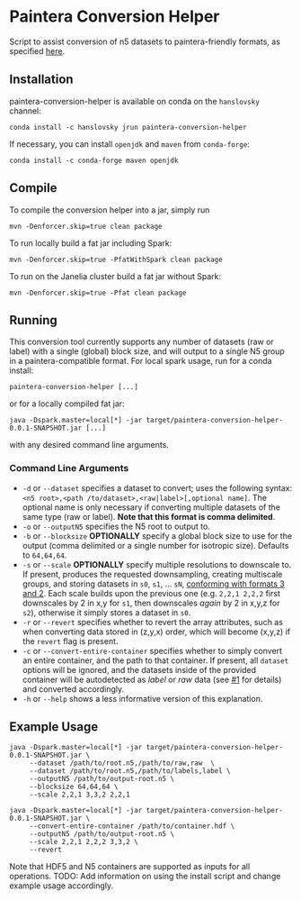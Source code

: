 # Paintera Conversion Helper
Script to assist conversion of n5 datasets to paintera-friendly formats, as specified [here](https://github.com/saalfeldlab/paintera/issues/61).

## Installation
paintera-conversion-helper is available on conda on the `hanslovsky` channel:
```
conda install -c hanslovsky jrun paintera-conversion-helper
```
If necessary, you can install `openjdk` and `maven` from `conda-forge`:
```
conda install -c conda-forge maven openjdk
```


## Compile
To compile the conversion helper into a jar, simply run
```
mvn -Denforcer.skip=true clean package
```
To run locally build a fat jar including Spark:
```
mvn -Denforcer.skip=true -PfatWithSpark clean package
```
To run on the Janelia cluster build a fat jar without Spark:
```
mvn -Denforcer.skip=true -Pfat clean package
```

## Running
This conversion tool currently supports any number of datasets (raw or label) with a
single (global) block size, and will output to a single N5 group in a paintera-compatible
format. For local spark usage, run for a conda install:
```
paintera-conversion-helper [...]
```
or for a locally compiled fat jar:
```
java -Dspark.master=local[*] -jar target/paintera-conversion-helper-0.0.1-SNAPSHOT.jar [...]
```
with any desired command line arguments.

### Command Line Arguments
* `-d` or `--dataset` specifies a dataset to convert; uses the following syntax: `<n5 root>,<path
/to/dataset>,<raw|label>[,optional name]`. The optional name is only necessary if converting
multiple datasets of the same type (raw or label). **Note that this format is comma delimited**.
* `-o` or `--outputN5` specifies the N5 root to output to.
* `-b` or `--blocksize` **OPTIONALLY** specify a global block size to use for the output (comma
delimited or a single number for isotropic size). Defaults to `64,64,64`.
* `-s` or `--scale` **OPTIONALLY** specify multiple resolutions to downscale to.
If present, produces the requested downsampling, creating multiscale groups, and storing
datasets in `s0`, `s1`, ... `sN`, [conforming with formats 3 and 2](https://github.com/saalfeldlab/paintera/issues/61).
Each scale builds upon the previous one (e.g. `2,2,1 2,2,2` first downscales by 2 in x,y for `s1`, then downscales
*again* by 2 in x,y,z for `s2`), otherwise it simply stores a dataset in `s0`.
* `-r` or `--revert` specifies whether to revert the array attributes, such as when converting
data stored in (z,y,x) order, which will become (x,y,z) if the `revert` flag is present.
* `-c` or `--convert-entire-container` specifies whether to simply convert an entire container, and
the path to that container. If present, all `dataset` options will be ignored, and the datasets
inside of the provided container will be autodetected as *label* or *raw* data
(see [#1](https://github.com/saalfeldlab/paintera-conversion-helper/issues/1) for details)
and converted accordingly.
* `-h` or `--help` shows a less informative version of this explanation.

## Example Usage
```
java -Dspark.master=local[*] -jar target/paintera-conversion-helper-0.0.1-SNAPSHOT.jar \
     --dataset /path/to/root.n5,/path/to/raw,raw  \
     --dataset /path/to/root.n5,/path/to/labels,label \
     --outputN5 /path/to/output-root.n5 \
     --blocksize 64,64,64 \
     --scale 2,2,1 3,3,2 2,2,1
```

```
java -Dspark.master=local[*] -jar target/paintera-conversion-helper-0.0.1-SNAPSHOT.jar \
     --convert-entire-container /path/to/container.hdf \
     --outputN5 /path/to/output-root.n5 \
     --scale 2,2,1 2,2,2 3,3,2 \
     --revert
```

Note that HDF5 and N5 containers are supported as inputs for all operations. 
TODO: Add information on using the install script and change example usage accordingly.


